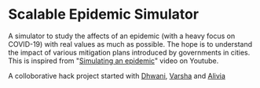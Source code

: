 # Scalable Epidemic Simulator

A simulator to study the affects of an epidemic (with a heavy focus on COVID-19) with real values as much as possible. The hope is to understand the impact of various mitigation plans introduced by governments in cities. This is inspired from "[Simulating an epidemic](https://youtu.be/gxAaO2rsdIs)" video on Youtube.

A colloborative hack project started with [Dhwani](https://github.com/Dhwanibosamiya), [Varsha](https://www.linkedin.com/in/varshagopalakrishnan/) and [Alivia](https://www.linkedin.com/in/aliviablount/)